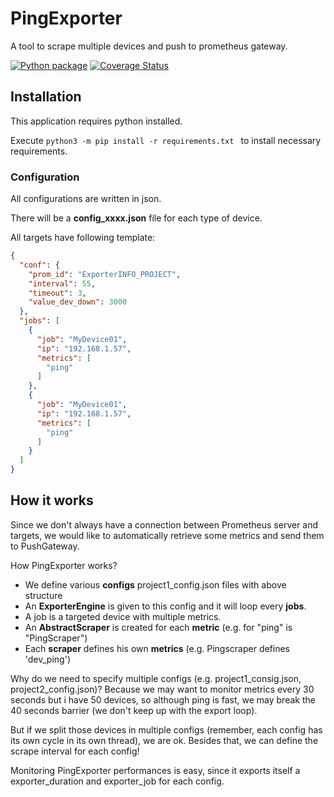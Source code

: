 # PingExporter

A tool to scrape multiple devices and push to prometheus gateway.

[![Python package](https://github.com/fabian57fabian/scrape4prometheus/actions/workflows/ci.yml/badge.svg)](https://github.com/fabian57fabian/scrape4prometheus/actions/workflows/ci.yml)
[![Coverage Status](https://coveralls.io/repos/github/fabian57fabian/PingExporter/badge.svg?branch=main)](https://coveralls.io/github/fabian57fabian/PingExporter?branch=main)

## Installation

This application requires python installed.

Execute ```python3 -m pip install -r requirements.txt ``` to install necessary requirements.

### Configuration

All configurations are written in json.

There will be a **config_xxxx.json** file for each type of device.

All targets have following template:

```json
{
  "conf": {
    "prom_id": "ExporterINFO_PROJECT",
    "interval": 55,
    "timeout": 3,
    "value_dev_down": 3000
  },
  "jobs": [
    {
      "job": "MyDevice01", 
      "ip": "192.168.1.57",
      "metrics": [
        "ping"
      ]
    },
    {
      "job": "MyDevice01", 
      "ip": "192.168.1.57",
      "metrics": [
        "ping"
      ]
    }
  ]
}
```

## How it works

Since we don't always have a connection between Prometheus server and targets, we would like to automatically retrieve some metrics and send them to PushGateway.

How PingExporter works?

- We define various **configs** project1_config.json files with above structure
- An **ExporterEngine** is given to this config and it will loop every **jobs**.
- A job is a targeted device with multiple metrics.
- An **AbstractScraper** is created for each **metric** (e.g. for "ping" is "PingScraper")
- Each **scraper** defines his own **metrics** (e.g. Pingscraper defines 'dev_ping')

Why do we need to specify multiple configs (e.g. project1_consig.json, project2_config.json)?
Because we may want to monitor metrics every 30 seconds but i have 50 devices, so although ping is fast, we may break the 40 seconds barrier (we don't keep up with the export loop).

But if we split those devices in multiple configs (remember, each config has its own cycle in its own thread), we are ok.
Besides that, we can define the scrape interval for each config!

Monitoring PingExporter performances is easy, since it exports itself a exporter_duration and exporter_job for each config.
